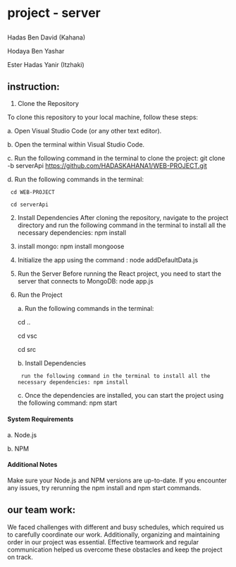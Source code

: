 # project - server
##
Hadas Ben David (Kahana)

Hodaya Ben Yashar

Ester Hadas Yanir (Itzhaki)

## instruction:
1. Clone the Repository

To clone this repository to your local machine, follow these steps:

 a. Open Visual Studio Code (or any other text editor).

 b. Open the terminal within Visual Studio Code.

 c. Run the following command in the terminal to clone the project: git clone -b serverApi https://github.com/HADASKAHANA1/WEB-PROJECT.git


 d. Run the following commands in the terminal: 

     cd WEB-PROJECT
     
     cd serverApi


2. Install Dependencies
After cloning the repository, navigate to the project directory and run the following command in the terminal to install all the necessary dependencies: npm install

3. install mongo: npm install mongoose


4. Initialize the app using the command : node addDefaultData.js

5. Run the Server
Before running the React project, you need to start the server that connects to MongoDB: node app.js

6. Run the Project

    a. Run the following commands in the terminal: 

     cd ..
     
     cd vsc

     cd src

    b. Install Dependencies
    
        run the following command in the terminal to install all the necessary dependencies: npm install

    c. Once the dependencies are installed, you can start the project using the following command: npm start
    

#### System Requirements
 a. Node.js

 b. NPM

#### Additional Notes
Make sure your Node.js and NPM versions are up-to-date.
If you encounter any issues, try rerunning the npm install and npm start commands.


## our team work:
We faced challenges with different and busy schedules, which required us to carefully coordinate our work.
Additionally, organizing and maintaining order in our project was essential.
Effective teamwork and regular communication helped us overcome these obstacles and keep the project on track.




